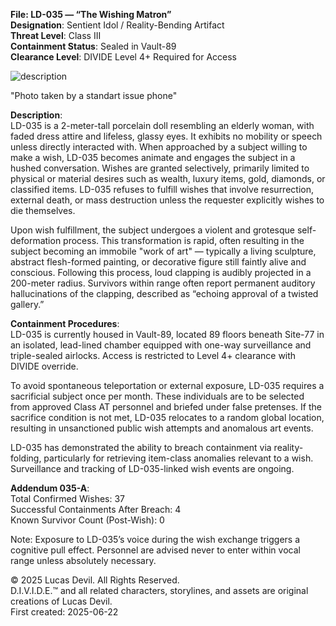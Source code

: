 **File: LD-035 — “The Wishing Matron”**    
**Designation**: Sentient Idol / Reality-Bending Artifact  
**Threat Level**: Class III  
**Containment Status**: Sealed in Vault-89  
**Clearance Level**: DIVIDE Level 4+ Required for Access  



![description](https://pbs.twimg.com/media/GuAdhVAXAAAC8bs?format=jpg&name=large)

"Photo taken by a standart issue phone"  


**Description**:  
LD-035 is a 2-meter-tall porcelain doll resembling an elderly woman, with faded dress attire and lifeless, glassy eyes. It exhibits no mobility or speech unless directly interacted with. When approached by a subject willing to make a wish, LD-035 becomes animate and engages the subject in a hushed conversation. Wishes are granted selectively, primarily limited to physical or material desires such as wealth, luxury items, gold, diamonds, or classified items. LD-035 refuses to fulfill wishes that involve resurrection, external death, or mass destruction unless the requester explicitly wishes to die themselves.  

Upon wish fulfillment, the subject undergoes a violent and grotesque self-deformation process. This transformation is rapid, often resulting in the subject becoming an immobile "work of art" — typically a living sculpture, abstract flesh-formed painting, or decorative figure still faintly alive and conscious. Following this process, loud clapping is audibly projected in a 200-meter radius. Survivors within range often report permanent auditory hallucinations of the clapping, described as “echoing approval of a twisted gallery.”  

**Containment Procedures**:  
LD-035 is currently housed in Vault-89, located 89 floors beneath Site-77 in an isolated, lead-lined chamber equipped with one-way surveillance and triple-sealed airlocks. Access is restricted to Level 4+ clearance with DIVIDE override.  

To avoid spontaneous teleportation or external exposure, LD-035 requires a sacrificial subject once per month. These individuals are to be selected from approved Class AT personnel and briefed under false pretenses. If the sacrifice condition is not met, LD-035 relocates to a random global location, resulting in unsanctioned public wish attempts and anomalous art events.  

LD-035 has demonstrated the ability to breach containment via reality-folding, particularly for retrieving item-class anomalies relevant to a wish. Surveillance and tracking of LD-035-linked wish events are ongoing.  

**Addendum 035-A**:  
Total Confirmed Wishes: 37  
Successful Containments After Breach: 4  
Known Survivor Count (Post-Wish): 0  

Note: Exposure to LD-035’s voice during the wish exchange triggers a cognitive pull effect. Personnel are advised never to enter within vocal range unless absolutely necessary.  


© 2025 Lucas Devil. All Rights Reserved.  
D.I.V.I.D.E.™ and all related characters, storylines, and assets are original creations of Lucas Devil.  
First created: 2025-06-22  
